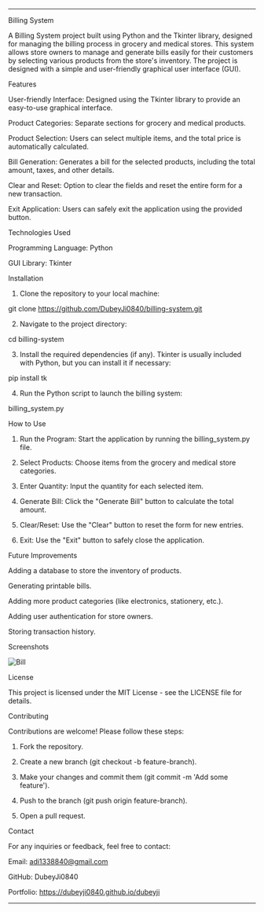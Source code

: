 


---

Billing System

A Billing System project built using Python and the Tkinter library, designed for managing the billing process in grocery and medical stores. This system allows store owners to manage and generate bills easily for their customers by selecting various products from the store's inventory. The project is designed with a simple and user-friendly graphical user interface (GUI).

Features

User-friendly Interface: Designed using the Tkinter library to provide an easy-to-use graphical interface.

Product Categories: Separate sections for grocery and medical products.

Product Selection: Users can select multiple items, and the total price is automatically calculated.

Bill Generation: Generates a bill for the selected products, including the total amount, taxes, and other details.

Clear and Reset: Option to clear the fields and reset the entire form for a new transaction.

Exit Application: Users can safely exit the application using the provided button.


Technologies Used

Programming Language: Python

GUI Library: Tkinter


Installation

1. Clone the repository to your local machine:

git clone https://github.com/DubeyJi0840/billing-system.git


2. Navigate to the project directory:

cd billing-system


3. Install the required dependencies (if any). Tkinter is usually included with Python, but you can install it if necessary:

pip install tk


4. Run the Python script to launch the billing system:

billing_system.py



How to Use

1. Run the Program: Start the application by running the billing_system.py file.


2. Select Products: Choose items from the grocery and medical store categories.


3. Enter Quantity: Input the quantity for each selected item.


4. Generate Bill: Click the "Generate Bill" button to calculate the total amount.


5. Clear/Reset: Use the "Clear" button to reset the form for new entries.


6. Exit: Use the "Exit" button to safely close the application.



Future Improvements

Adding a database to store the inventory of products.

Generating printable bills.

Adding more product categories (like electronics, stationery, etc.).

Adding user authentication for store owners.

Storing transaction history.


Screenshots

![Bill](https://github.com/user-attachments/assets/d2214990-fb86-4a74-a6bc-5c83947376c7)



License

This project is licensed under the MIT License - see the LICENSE file for details.

Contributing

Contributions are welcome! Please follow these steps:

1. Fork the repository.


2. Create a new branch (git checkout -b feature-branch).


3. Make your changes and commit them (git commit -m 'Add some feature').


4. Push to the branch (git push origin feature-branch).


5. Open a pull request.



Contact

For any inquiries or feedback, feel free to contact:

Email: adi1338840@gmail.com

GitHub: DubeyJi0840

Portfolio: https://dubeyji0840.github.io/dubeyji



---
